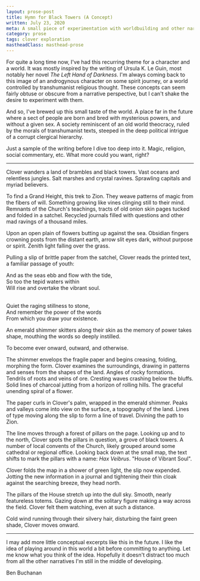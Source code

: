 ```yaml
---
layout: prose-post
title: Hymn for Black Towers (A Concept)
written: July 23, 2020
meta: A small piece of experimentation with worldbuilding and other narrative concepts.
category: prose
tags: clover exploration
mastheadClass: masthead-prose
---
```


For quite a long time now, I've had this recurring theme for a character and a
world. It was mostly inspired by the writing of Ursula K. Le Guin, most notably
her novel _The Left Hand of Darkness_. I'm always coming back to this image of
an androgynous character on some spirit journey, or a world controlled by
transhumanist religious thought. These concepts can seem fairly obtuse or
obscure from a narrative perspective, but I can't shake the desire to experiment
with them.

And so, I've brewed up this small taste of the world. A place far in the future
where a sect of people are born and bred with mysterious powers, and without a
given sex. A society reminiscent of an old world theocracy, ruled by the morals
of transhumanist texts, steeped in the deep political intrigue of a corrupt
clergical hierarchy.

Just a sample of the writing before I dive too deep into it. Magic, religion,
social commentary, etc. What more could you want, right?

<hr>

Clover wanders a land of brambles and black towers. Vast oceans and relentless
jungles. Salt marshes and crystal ravines. Sprawling capitals and myriad
believers.

To find a Grand Height, this trek to Zion. They weave patterns of magic from
the fibers of will. Something growing like vines clinging still to their mind.
Remnants of the Church's teachings, tracts of old onion skin pages tucked and
folded in a satchel. Recycled journals filled with questions and other mad
ravings of a thousand miles.

Upon an open plain of flowers butting up against the sea. Obsidian fingers
crowning posts from the distant earth, arrow slit eyes dark, without purpose
or spirit. Zenith light falling over the grass.

Pulling a slip of brittle paper from the satchel, Clover reads the printed
text, a familiar passage of youth:

<div class="block-quote italics">
And as the seas ebb and flow with the tide, <br>
So too the tepid waters within <br>
Will rise and overtake the vibrant soul. <br><br>

Quiet the raging stillness to stone, <br>
And remember the power of the words <br>
From which you draw your existence.
</div>

An emerald shimmer skitters along their skin as the memory of power takes
shape, mouthing the words so deeply instilled.

<div class="block-quote italics">
To become ever onward, outward, and otherwise.
</div>

The shimmer envelops the fragile paper and begins creasing, folding, morphing
the form. Clover examines the surroundings, drawing in patterns and senses
from the shapes of the land. Angles of rocky formations. Tendrils of roots and
veins of ore. Cresting waves crashing below the bluffs. Solid lines of
charcoal jutting from a horizon of rolling hills. The graceful unending spiral
of a flower.

The paper curls in Clover's palm, wrapped in the emerald shimmer. Peaks and
valleys come into view on the surface, a topography of the land. Lines of type
moving along the slip to form a line of travel. Divining the path to Zion.

The line moves through a forest of pillars on the page. Looking up and to the
north, Clover spots the pillars in question, a grove of black towers. A number
of local convents of the Church, likely grouped around some cathedral or
regional office. Looking back down at the small map, the text shifts to mark
the pillars with a name: _Hax Veibrus_. "House of Vibrant Soul".

Clover folds the map in a shower of green light, the slip now expended.
Jotting the new information in a journal and tightening their thin cloak
against the searching breeze, they head north.

The pillars of the House stretch up into the dull sky. Smooth, nearly
featureless totems. Gazing down at the solitary figure making a way across the
field. Clover felt them watching, even at such a distance.

Cold wind running through their silvery hair, disturbing the faint green
shade, Clover moves onward.

<hr>

I may add more little conceptual excerpts like this in the future. I like the
idea of playing around in this world a bit before committing to anything. Let me
know what you think of the idea. Hopefully it doesn't distract too much from all
the other narratives I'm still in the middle of developing.

<div class="attrib">
Ben Buchanan
</div>
